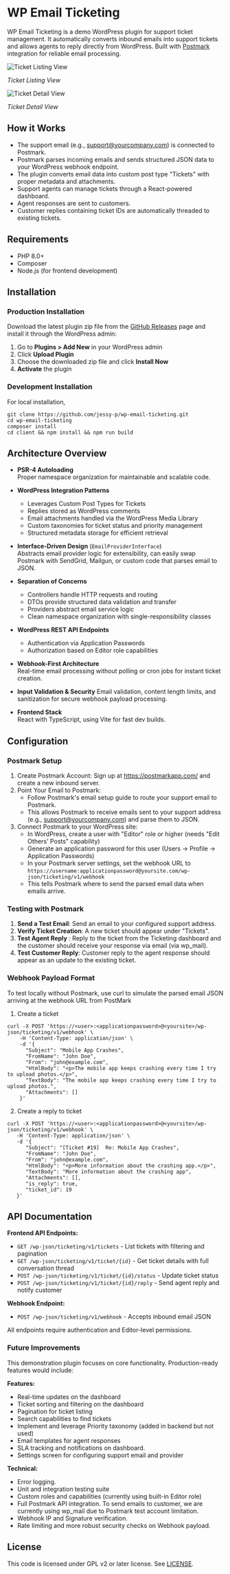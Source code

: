 # WP Email Ticketing

WP Email Ticketing is a demo WordPress plugin for support ticket management. It automatically converts inbound emails into support tickets and allows agents to reply directly from WordPress. Built with [Postmark](https://postmarkapp.com/) integration for reliable email processing.

![Ticket Listing View](./img/listing.png)

_Ticket Listing View_

![Ticket Detail View](./img/detail.png)

_Ticket Detail View_

## How it Works

* The support email (e.g., support@yourcompany.com) is connected to Postmark.
* Postmark parses incoming emails and sends structured JSON data to your WordPress webhook endpoint.
* The plugin converts email data into custom post type "Tickets" with proper metadata and attachments.
* Support agents can manage tickets through a React-powered dashboard.
* Agent responses are sent to customers.
* Customer replies containing ticket IDs are automatically threaded to existing tickets.

## Requirements

* PHP 8.0+
* Composer
* Node.js (for frontend development)

## Installation

### Production Installation

Download the latest plugin zip file from the [GitHub Releases](https://github.com/jessy-p/wp-email-ticketing/releases) page and install it through the WordPress admin:

1. Go to **Plugins > Add New** in your WordPress admin
2. Click **Upload Plugin**
3. Choose the downloaded zip file and click **Install Now**
4. **Activate** the plugin

### Development Installation

For local installation, 

```
git clone https://github.com/jessy-p/wp-email-ticketing.git
cd wp-email-ticketing
composer install
cd client && npm install && npm run build
```

## Architecture Overview

* **PSR-4 Autoloading**  
Proper namespace organization for maintainable and scalable code.

* **WordPress Integration Patterns**  
   - Leverages Custom Post Types for Tickets
   - Replies stored as WordPress comments
   - Email attachments handled via the WordPress Media Library
   - Custom taxonomies for ticket status and priority management
   - Structured metadata storage for efficient retrieval

* **Interface-Driven Design** (`EmailProviderInterface`)  
Abstracts email provider logic for extensibility, can easily swap Postmark with SendGrid, Mailgun, or custom code that parses email to JSON.

* **Separation of Concerns**
   - Controllers handle HTTP requests and routing
   - DTOs provide structured data validation and transfer
   - Providers abstract email service logic
   - Clean namespace organization with single-responsibility classes

* **WordPress REST API Endpoints**  
   - Authentication via Application Passwords  
   - Authorization based on Editor role capabilities

* **Webhook-First Architecture**   
Real-time email processing without polling or cron jobs for instant ticket creation.

* **Input Validation & Security**
Email validation, content length limits, and sanitization for secure webhook payload processing.

* **Frontend Stack**  
React with TypeScript, using Vite for fast dev builds.

## Configuration

### Postmark Setup

1. Create Postmark Account: Sign up at https://postmarkapp.com/ and create a new inbound server.
2. Point Your Email to Postmark:
    - Follow Postmark's email setup guide to route your support email to Postmark.
    - This allows Postmark to receive emails sent to your support address (e.g., support@yourcompany.com) and parse them to JSON.
3. Connect Postmark to your WordPress site:
    - In WordPress, create a user with "Editor" role or higher (needs "Edit Others' Posts" capability)
    - Generate an application password for this user (Users → Profile → Application Passwords)
    - In your Postmark server settings, set the webhook URL to `https://username:applicationpassword@yoursite.com/wp-json/ticketing/v1/webhook`
    - This tells Postmark where to send the parsed email data when emails arrive.

### Testing with Postmark

1. **Send a Test Email**: Send an email to your configured support address.
2. **Verify Ticket Creation**: A new ticket should appear under "Tickets".
3. **Test Agent Reply** : Reply to the ticket from the Ticketing dashboard and the customer should receive your response via email (via wp_mail).
4. **Test Customer Reply**: Customer reply to the agent response should appear as an update to the existing ticket.

### Webhook Payload Format

To test locally without Postmark, use curl to simulate the parsed email JSON arriving at the webhook URL from PostMark

1. Create a ticket

```
curl -X POST 'https://<user>:<applicationpassword>@<yoursite>/wp-json/ticketing/v1/webhook' \
    -H 'Content-Type: application/json' \
    -d '{                                                  
      "Subject": "Mobile App Crashes",                    
      "FromName": "John Doe",    
      "From": "john@example.com",                         
      "HtmlBody": "<p>The mobile app keeps crashing every time I try to upload photos.</p>",      
      "TextBody": "The mobile app keeps crashing every time I try to upload photos.",      
      "Attachments": []   
    }'
```

2. Create a reply to ticket

```
curl -X POST 'https://<user>:<applicationpassword>@<yoursite>/wp-json/ticketing/v1/webhook' \
   -H 'Content-Type: application/json' \
   -d '{
      "Subject": "[Ticket #19]  Re: Mobile App Crashes",
      "FromName": "John Doe",
      "From": "john@example.com",
      "HtmlBody": "<p>More information about the crashing app.</p>",
      "TextBody": "More information about the crashing app",
      "Attachments": [],
      "is_reply": true,
      "ticket_id": 19
   }'
```

## API Documentation

**Frontend API Endpoints:**
- `GET /wp-json/ticketing/v1/tickets` - List tickets with filtering and pagination
- `GET /wp-json/ticketing/v1/ticket/{id}` - Get ticket details with full conversation thread
- `POST /wp-json/ticketing/v1/ticket/{id}/status` - Update ticket status
- `POST /wp-json/ticketing/v1/ticket/{id}/reply` - Send agent reply and notify customer

**Webhook Endpoint:**
- `POST /wp-json/ticketing/v1/webhook` - Accepts inbound email JSON

All endpoints require authentication and Editor-level permissions.

### Future Improvements

This demonstration plugin focuses on core functionality. Production-ready features would include:

**Features:**
  * Real-time updates on the dashboard
  * Ticket sorting and filtering on the dashboard
  * Pagination for ticket listing
  * Search capabilities to find tickets
  * Implement and leverage Priority taxonomy (added in backend but not used)
  * Email templates for agent responses
  * SLA tracking and notifications on dashboard.
  * Settings screen for configuring support email and provider

**Technical:**
  * Error logging.
  * Unit and integration testing suite
  * Custom roles and capabilities (currently using built-in Editor role)
  * Full Postmark API integration. To send emails to customer, we are currently using wp_mail due to Postmark test account limitation.
  * Webhook IP and Signature verification.
  * Rate limiting and more robust security checks on Webhook payload.

## License

This code is licensed under GPL v2 or later license. See [LICENSE](./LICENSE).